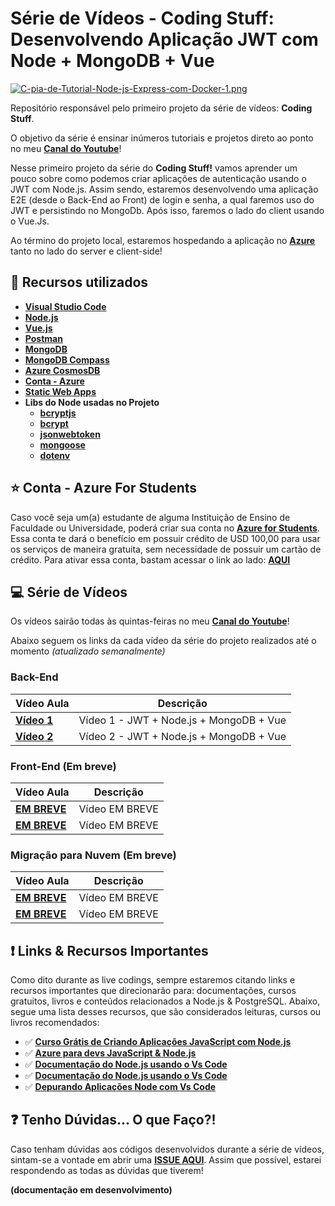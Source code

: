 # Série de Vídeos - Coding Stuff: Desenvolvendo Aplicação JWT com Node + MongoDB + Vue 

[![C-pia-de-Tutorial-Node-js-Express-com-Docker-1.png](https://i.postimg.cc/CKLjkKzX/C-pia-de-Tutorial-Node-js-Express-com-Docker-1.png)](https://postimg.cc/WdCFPTmw)

Repositório responsável pelo primeiro projeto da série de vídeos: **Coding Stuff**.

O objetivo da série é ensinar inúmeros tutoriais e projetos direto ao ponto no meu **[Canal do Youtube](https://bit.ly/youtube-canal-glaucialemos)**!

Nesse primeiro projeto da série do **Coding Stuff!** vamos aprender um pouco sobre como podemos criar aplicações de autenticação usando o JWT com Node.js. Assim sendo, estaremos desenvolvendo uma aplicação E2E (desde o Back-End ao Front) de login e senha, a qual faremos uso do JWT e persistindo no MongoDb.
Após isso, faremos o lado do client usando o Vue.Js.

Ao término do projeto local, estaremos hospedando a aplicação no **[Azure](https://azure.microsoft.com/?WT.mc_id=javascript-12243-gllemos)** tanto no lado do server e client-side!

## 🚀 Recursos utilizados

* **[Visual Studio Code](https://code.visualstudio.com/?WT.mc_id=javascript-12243-gllemos)**
* **[Node.js](https://nodejs.org/en/)**
* **[Vue.js](https://vuejs.org/)**
* **[Postman](https://www.getpostman.com/)**
* **[MongoDB](https://www.mongodb.com/try/download/community)**
* **[MongoDB Compass](https://www.mongodb.com/products/compass)**
* **[Azure CosmosDB](https://azure.microsoft.com/services/cosmos-db/?WT.mc_id=javascript-12243-gllemos)**
* **[Conta - Azure](https://azure.microsoft.com/?WT.mc_id=javascript-12243-gllemos)**
* **[Static Web Apps](https://docs.microsoft.com/azure/static-web-apps/?WT.mc_id=javascript-12243-gllemos)**
* **Libs do Node usadas no Projeto**
  - **[bcryptjs](https://www.npmjs.com/package/bcryptjs)**
  - **[bcrypt](https://www.npmjs.com/package/bcrypt)**
  - **[jsonwebtoken](https://www.npmjs.com/package/jsonwebtoken)**
  - **[mongoose](https://www.npmjs.com/package/mongoose)**
  - **[dotenv](https://www.npmjs.com/package/dotenv)**

## ⭐️ Conta - Azure For Students 

Caso você seja um(a) estudante de alguma Instituição de Ensino de Faculdade ou Universidade, poderá criar sua conta no **[Azure for Students](https://azure.microsoft.com/free/students/?WT.mc_id=javascript-12243-gllemos)**. Essa conta te dará o benefício em possuir crédito de USD 100,00 para usar os serviços de maneira gratuita, sem necessidade de possuir um cartão de crédito. Para ativar essa conta, bastam acessar o link ao lado: **[AQUI](https://azure.microsoft.com/free/students/?WT.mc_id=javascript-12243-gllemos)**

## 💻 Série de Vídeos

Os vídeos sairão todas às quintas-feiras no meu **[Canal do Youtube](https://bit.ly/youtube-canal-glaucialemos)**! 

Abaixo seguem os links da cada vídeo da série do projeto realizados até o momento *(atualizado semanalmente)*

### **Back-End**

| Vídeo Aula | Descrição |
|---|---|
| **[Vídeo 1](https://youtu.be/XPkZP2KQtZI)** | Vídeo 1 - JWT + Node.js + MongoDB + Vue|
| **[Vídeo 2](https://youtu.be/igw22ZmaGrc)** | Vídeo 2 - JWT + Node.js + MongoDB + Vue|
### **Front-End (Em breve)**

| Vídeo Aula | Descrição |
|---|---|
| **[EM BREVE]()** | Vídeo EM BREVE |
| **[EM BREVE]()** | Vídeo EM BREVE |

### **Migração para Nuvem (Em breve)**

| Vídeo Aula | Descrição |
|---|---|
| **[EM BREVE]()** | Vídeo EM BREVE |
| **[EM BREVE]()** | Vídeo EM BREVE |

## ❗️ Links & Recursos Importantes

Como dito durante as live codings, sempre estaremos citando links e recursos importantes que direcionarão para: documentações, cursos gratuitos, livros e conteúdos relacionados a Node.js & PostgreSQL. Abaixo, segue uma lista desses recursos, que são considerados leituras, cursos ou livros recomendados:

- ✅ **[Curso Grátis de Criando Aplicações JavaScript com Node.js](https://docs.microsoft.com/learn/paths/build-javascript-applications-nodejs/?WT.mc_id=javascript-12243-gllemos)**
- ✅ **[Azure para devs JavaScript & Node.js](https://docs.microsoft.com/javascript/azure/?WT.mc_id=javascript-12243-gllemos&view=azure-node-latest)**
- ✅ **[Documentação do Node.js usando o Vs Code](https://code.visualstudio.com/docs/nodejs/nodejs-tutorial?WT.mc_id=javascript-12243-gllemos)**
- ✅ **[Documentação do Node.js usando o Vs Code](https://code.visualstudio.com/docs/nodejs/nodejs-tutorial?WT.mc_id=javascript-12243-gllemos)**
- ✅ **[Depurando Aplicações Node com Vs Code](https://code.visualstudio.com/docs/nodejs/nodejs-debugging?WT.mc_id=javascript-12243-gllemos)**

## ❓ Tenho Dúvidas... O que Faço?! 

Caso tenham dúvidas aos códigos desenvolvidos durante a série de vídeos, sintam-se a vontade em abrir uma **[ISSUE AQUI](https://github.com/glaucia86/jwt-node-vue/issues)**. Assim que possível, estarei respondendo as todas as dúvidas que tiverem!

**(documentação em desenvolvimento)**